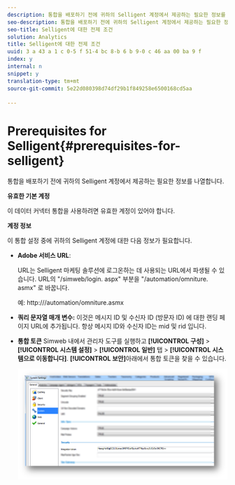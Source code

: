 ```yaml
---
description: 통합을 배포하기 전에 귀하의 Selligent 계정에서 제공하는 필요한 정보를 나열합니다.
seo-description: 통합을 배포하기 전에 귀하의 Selligent 계정에서 제공하는 필요한 정보를 나열합니다.
seo-title: Selligent에 대한 전제 조건
solution: Analytics
title: Selligent에 대한 전제 조건
uuid: 3 a 43 a 1 c 0-5 f 51-4 bc 8-b 6 b 9-0 c 46 aa 00 ba 9 f
index: y
internal: n
snippet: y
translation-type: tm+mt
source-git-commit: 5e22d080398d74df29b1f849258e6500168cd5aa

---
```



# Prerequisites for Selligent{#prerequisites-for-selligent}

통합을 배포하기 전에 귀하의 Selligent 계정에서 제공하는 필요한 정보를 나열합니다.

**유효한 기본 계정**

이 데이터 커넥터 통합을 사용하려면 유효한 계정이 있어야 합니다.

**계정 정보**

이 통합 설정 중에 귀하의 Selligent 계정에 대한 다음 정보가 필요합니다.

* **Adobe 서비스 URL**:

   URL는 Selligent 마케팅 솔루션에 로그온하는 데 사용되는 URL에서 파생될 수 있습니다. URL의 "/simweb/login. aspx" 부분을 "/automation/omniture. asmx" 로 바꿉니다.

   예: http://<client-specific install url>/automation/omniture.asmx

* **쿼리 문자열 매개 변수:** 이것은 메시지 ID 및 수신자 ID (방문자 ID) 에 대한 랜딩 페이지 URL에 추가됩니다. 항상 메시지 ID와 수신자 ID는 mid 및 rid 입니다.

* **통합 토큰** Simweb 내에서 관리자 도구를 실행하고 **[!UICONTROL 구성]** &gt; **[!UICONTROL 시스템 설정]** &gt; **[!UICONTROL 일반]** 탭 &gt; **[!UICONTROL 시스템으로 이동합니다]**. **[!UICONTROL 보안]**&#x200B;아래에서 통합 토큰을 찾을 수 있습니다.

   ![](assets/selligent-integration_token.png)


